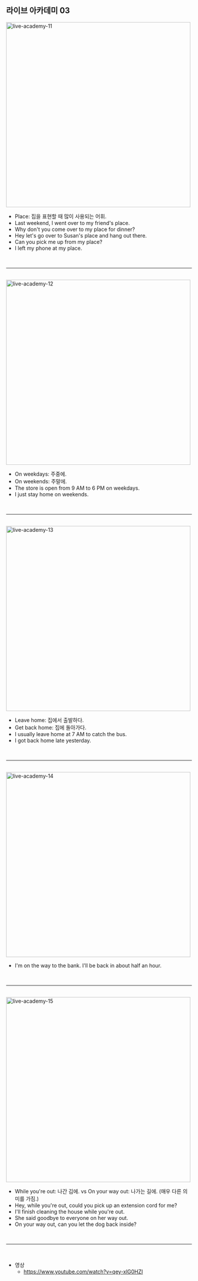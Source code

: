 ## 라이브 아카데미 03

<img src="./images/03/live-academy-11.png" width=500 alt="live-academy-11" />

- Place: 집을 표현할 때 많이 사용되는 어휘.
- Last weekend, I went over to my friend's place.
- Why don't you come over to my place for dinner?
- Hey let's go over to Susan's place and hang out there.
- Can you pick me up from my place?
- I left my phone at my place.

<br />

---

<br />

<img src="./images/03/live-academy-12.png" width=500 alt="live-academy-12" />

- On weekdays: 주중에.
- On weekends: 주말에.
- The store is open from 9 AM to 6 PM on weekdays.
- I just stay home on weekends.

<br />

---

<br />

<img src="./images/03/live-academy-13.png" width=500 alt="live-academy-13" />

- Leave home: 집에서 출발하다.
- Get back home: 집에 돌아가다.
- I usually leave home at 7 AM to catch the bus.
- I got back home late yesterday.

<br />

---

<br />

<img src="./images/03/live-academy-14.png" width=500 alt="live-academy-14" />

- I'm on the way to the bank. I'll be back in about half an hour.

<br />

---

<br />

<img src="./images/03/live-academy-15.png" width=500 alt="live-academy-15" />

- While you're out: 나간 김에. vs On your way out: 나가는 길에. (매우 다른 의미를 가짐.)
- Hey, while you're out, could you pick up an extension cord for me?
- I'll finish cleaning the house while you're out.
- She said goodbye to everyone on her way out.
- On your way out, can you let the dog back inside?

<br />

---

<br />

- 영상
  - https://www.youtube.com/watch?v=qey-xlG0HZI
